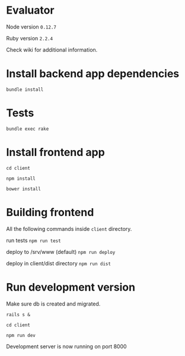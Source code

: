 Evaluator
=========


Node version `0.12.7`


Ruby version `2.2.4`


Check wiki for additional information.






Install backend app dependencies
================================
`bundle install`

Tests
=====

`bundle exec rake`



Install frontend app
====================
`cd client`


`npm install`


`bower install`


Building frontend
=================
All the following commands inside `client` directory.


run tests `npm run test`


deploy to /srv/www (default) `npm run deploy`


deploy in client/dist directory `npm run dist`






Run development version
=======================
Make sure db is created and migrated.


`rails s &`


`cd client`


`npm run dev`


Development server is now running on port 8000


